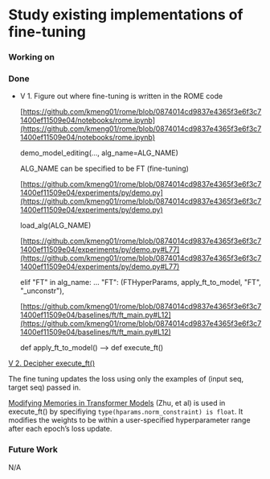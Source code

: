 # Study existing implementations of  fine-tuning

### Working on

### Done

- V 1. Figure out where fine-tuning is written in the ROME code
    
    [https://github.com/kmeng01/rome/blob/0874014cd9837e4365f3e6f3c71400ef11509e04/notebooks/rome.ipynb](https://github.com/kmeng01/rome/blob/0874014cd9837e4365f3e6f3c71400ef11509e04/notebooks/rome.ipynb)
    
    demo_model_editing(..., alg_name=ALG_NAME)
    
    ALG_NAME can be specified to be FT (fine-tuning)
    
    [https://github.com/kmeng01/rome/blob/0874014cd9837e4365f3e6f3c71400ef11509e04/experiments/py/demo.py](https://github.com/kmeng01/rome/blob/0874014cd9837e4365f3e6f3c71400ef11509e04/experiments/py/demo.py)
    
    load_alg(ALG_NAME)
    
    [https://github.com/kmeng01/rome/blob/0874014cd9837e4365f3e6f3c71400ef11509e04/experiments/py/demo.py#L77](https://github.com/kmeng01/rome/blob/0874014cd9837e4365f3e6f3c71400ef11509e04/experiments/py/demo.py#L77)
    
    elif "FT" in alg_name: … "FT": (FTHyperParams, apply_ft_to_model, "FT", "_unconstr"),
    
    [https://github.com/kmeng01/rome/blob/0874014cd9837e4365f3e6f3c71400ef11509e04/baselines/ft/ft_main.py#L12](https://github.com/kmeng01/rome/blob/0874014cd9837e4365f3e6f3c71400ef11509e04/baselines/ft/ft_main.py#L12)
    
    def apply_ft_to_model() —> def execute_ft()
    

[V 2. Decipher execute_ft()](Study%20existing%20implementations%20of%20fine-tuning%20a696395c83c24b7daa804db20dd9f50b/V%202%20Decipher%20execute_ft()%20fd737db6450149bb8b2ae2238e57adf9.md)

The fine tuning updates the loss using only the examples of (input seq, target seq) passed in.

[Modifying Memories in Transformer Models](https://www.notion.so/Modifying-Memories-in-Transformer-Models-aca25361c9e14f2788b6649f1ada82c8?pvs=21) (Zhu, et al) is used in execute_ft() by specifiying `type(hparams.norm_constraint) is float`. It modifies the weights to be within a user-specified hyperparameter range after each epoch’s loss update.

### Future Work

N/A